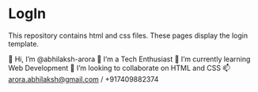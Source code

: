 # LogIn
This repository contains html and css files. These pages display the login template.

👋 Hi, I’m @abhilaksh-arora
👀 I’m a Tech Enthusiast
🌱 I’m currently learning Web Development
💞️ I’m looking to collaborate on HTML and CSS
📫 arora.abhilaksh@gmail.com / +917409882374
